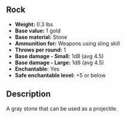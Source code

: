 ## Rock
- **Weight:** 0.3 lbs
- **Base value:** 1 gold
- **Base material:** Stone
- **Ammunition for:** Weapons using sling skill
- **Throws per round:** 1
- **Base damage - Small:** 1d8 (avg 4.5)
- **Base damage - Large:** 1d8 (avg 4.5)
- **Enchantable:** Yes
- **Safe enchantable level:** +5 or below
## Description
A gray stone that can be used as a projectile.
